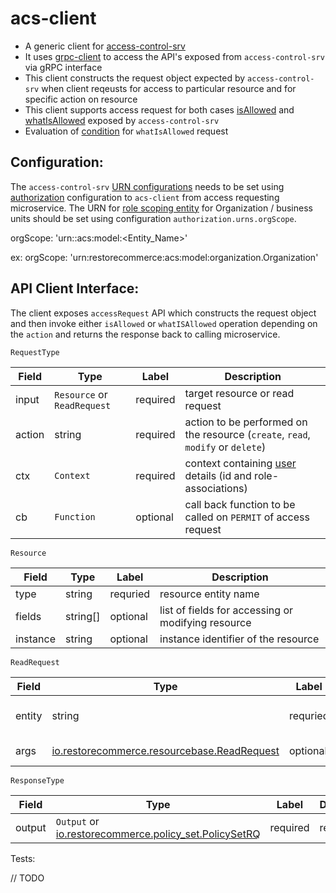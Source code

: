 # acs-client

* A generic client for [access-control-srv](https://github.com/restorecommerce/access-control-srv)
* It uses [grpc-client](https://github.com/restorecommerce/grpc-client) to access the API's exposed from `access-control-srv` via gRPC interface
* This client constructs the request object expected by `access-control-srv` when client reqeusts for access to particular resource and for specific action on resource
* This client supports access request for both cases [isAllowed](https://github.com/restorecommerce/access-control-srv#isallowed) and [whatIsAllowed](https://github.com/restorecommerce/access-control-srv#whatisallowed) exposed by `access-control-srv`
* Evaluation of [condition](https://github.com/restorecommerce/access-control-srv#rule) for `whatIsAllowed` request

## Configuration:
The `access-control-srv` [URN configurations](https://github.com/restorecommerce/access-control-srv/blob/master/restorecommerce_ABAC.md#urn-reference) needs to be set using [authorization](cfg/config.json) configuration to `acs-client` from access requesting microservice.
The URN for [role scoping entity](https://github.com/restorecommerce/access-control-srv/blob/master/restorecommerce_ABAC.md#role-scoping) for Organization / business units should be set using configuration `authorization.urns.orgScope`.

orgScope: 'urn:<organization>:acs:model:<Entity_Name>'

ex: orgScope: 'urn:restorecommerce:acs:model:organization.Organization'

## API Client Interface:
The client exposes `accessRequest` API which constructs the request object and then invoke either `isAllowed` or `whatISAllowed` operation depending on the `action` and returns the response back to calling microservice.

`RequestType`

| Field | Type | Label | Description |
| ----- | ---- | ----- | ----------- |
| input | `Resource` or `ReadRequest` | required | target resource or read request|
| action | string | required | action to be performed on the resource (`create`, `read`, `modify` or `delete`) |
| ctx | `Context` | required | context containing [user](https://github.com/restorecommerce/identity-srv#user) details (id and role-associations) |
| cb | `Function` | optional | call back function to be called on `PERMIT` of access request |

`Resource`

| Field | Type | Label | Description |
| ----- | ---- | ----- | ----------- |
| type | string | requried | resource entity name |
| fields | string[] | optional | list of fields for accessing or modifying resource |
| instance | string | optional | instance identifier of the resource |

`ReadRequest`

| Field | Type | Label | Description |
| ----- | ---- | ----- | ----------- |
| entity | string | requried | resource entity name to be read |
| args | [io.restorecommerce.resourcebase.ReadRequest](https://github.com/restorecommerce/resource-base-interface#read) | optional | query arguments |

`ResponseType`

| Field | Type | Label | Description |
| ----- | ---- | ----- | ----------- |
| output | `Output` or [io.restorecommerce.policy_set.PolicySetRQ](https://github.com/restorecommerce/access-control-srv#whatisallowed) | required | response |


Tests:

// TODO
